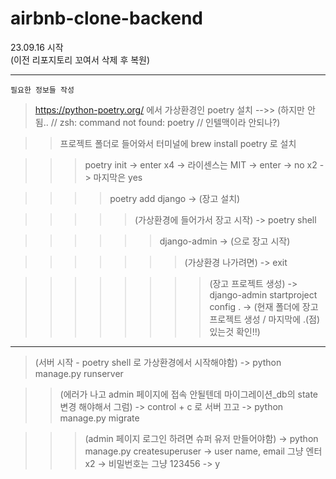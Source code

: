 # airbnb-clone-backend
23.09.16 시작  
(이전 리포지토리 꼬여서 삭제 후 복원)

***

`필요한 정보들 작성`

> https://python-poetry.org/ 에서 가상환경인 poetry 설치 -->> (하지만 안됨.. // zsh: command not found: poetry // 인텔맥이라 안되나?)

>> 프로젝트 폴더로 들어와서 터미널에 brew install poetry 로 설치

>>> poetry init -> enter x4 -> 라이센스는 MIT -> enter -> no x2 -> 마지막은 yes

>>>> poetry add django -> (장고 설치)

>>>>> (가상환경에 들어가서 장고 시작) -> poetry shell

>>>>>> django-admin -> (으로 장고 시작)

>>>>>>> (가상환경 나가려면) -> exit

>>>>>>>> (장고 프로젝트 생성) -> django-admin startproject config . -> (현재 폴더에 장고 프로젝트 생성 / 마지막에 .(점) 있는것 확인!!)

***

> (서버 시작 - poetry shell 로 가상환경에서 시작해야함) -> python manage.py runserver

>> (에러가 나고 admin 페이지에 접속 안될텐데 마이그레이션_db의 state 변경 해야해서 그럼) -> control + c 로 서버 끄고 -> python manage.py migrate

>>> (admin 페이지 로그인 하려면 슈퍼 유저 만들어야함) -> python manage.py createsuperuser -> user name, email 그냥 엔터x2 -> 비밀번호는 그냥 123456 -> y